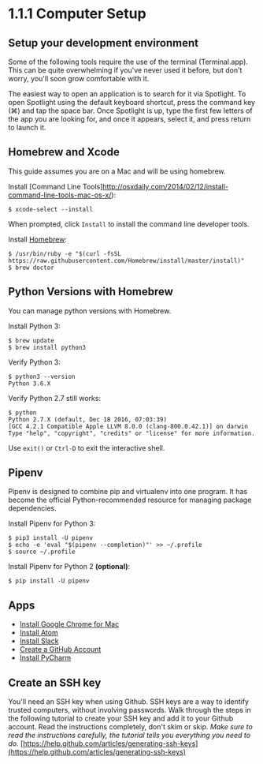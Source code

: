 # 1.1.1 Computer Setup

## Setup your development environment

Some of the following tools require the use of the terminal (Terminal.app). This can be quite overwhelming if you've never used it before, but don't worry, you'll soon grow comfortable with it.

The easiest way to open an application is to search for it via Spotlight. To open Spotlight using the default keyboard shortcut, press the command key (⌘) and tap the space bar. Once Spotlight is up, type the first few letters of the app you are looking for, and once it appears, select it, and press return to launch it.

## Homebrew and Xcode

This guide assumes you are on a Mac and will be using homebrew.

Install [Command Line Tools]http://osxdaily.com/2014/02/12/install-command-line-tools-mac-os-x/):

```
$ xcode-select --install
```

When prompted, click `Install` to install the command line developer tools.

Install [Homebrew](https://brew.sh/):

```
$ /usr/bin/ruby -e "$(curl -fsSL https://raw.githubusercontent.com/Homebrew/install/master/install)"
$ brew doctor
```

## Python Versions with Homebrew

You can manage python versions with Homebrew. 

Install Python 3:

```
$ brew update
$ brew install python3
```

Verify Python 3:

```
$ python3 --version
Python 3.6.X
```

Verify Python 2.7 still works:

```
$ python
Python 2.7.X (default, Dec 18 2016, 07:03:39)
[GCC 4.2.1 Compatible Apple LLVM 8.0.0 (clang-800.0.42.1)] on darwin
Type "help", "copyright", "credits" or "license" for more information.
```

Use `exit()` or `Ctrl-D` to exit the interactive shell.

## Pipenv

Pipenv is designed to combine pip and virtualenv into one program. It has become the official Python-recommended resource for managing package dependencies.

Install Pipenv for Python 3:

```
$ pip3 install -U pipenv
$ echo -e 'eval "$(pipenv --completion)"' >> ~/.profile
$ source ~/.profile
```

Install Pipenv for Python 2 **(optional)**:

```
$ pip install -U pipenv
```

## Apps

* [Install Google Chrome for Mac](https://www.google.com/chrome/)
* [Install Atom](https://atom.io/)
* [Install Slack](https://slack.com/downloads/mac)
* [Create a GitHub Account](https://github.com/)
* [Install PyCharm](https://www.jetbrains.com/pycharm/)

## Create an SSH key

You'll need an SSH key when using Github. SSH keys are a way to identify trusted computers, without involving passwords. Walk through the steps in the following tutorial to create your SSH key and add it to your Github account. Read the instructions completely, don't skim or skip. *Make sure to read the instructions carefully, the tutorial tells you everything you need to do.* [https://help.github.com/articles/generating-ssh-keys](https://help.github.com/articles/generating-ssh-keys)
